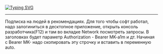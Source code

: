 [![Typing SVG](https://readme-typing-svg.demolab.com?font=Fira+Code&pause=1000&color=07AAF7&width=435&lines=Warpcast)](https://git.io/typing-svg)

------------------------------------------------------------------------------------------------------------------------------------------------------------

Подписка на людей в рекомендациях.
Для того чтобы софт работал, надо залогиниться в десктопное приложение, открыть консоль разработчика(F12) и там во вкладке Network посмотреть запросы.
В заголовках будет параметр Authorization - Bearer MK-a1m и дт. Начиная с Bearer MK- надо скопировать эту строчку и вставить  в переменную auto.
